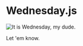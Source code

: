 # Wednesday.js

![It is Wednesday, my dude.](http://i0.kym-cdn.com/entries/icons/original/000/020/016/wednesday.jpg)

Let 'em know.